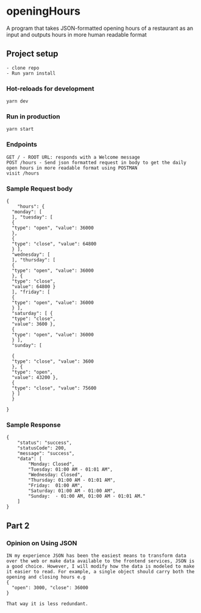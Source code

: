 # openingHours
 A program that takes JSON-formatted opening hours of a restaurant as an input and outputs hours in more human readable format


## Project setup
```
- clone repo
- Run yarn install
```

### Hot-reloads for development
```
yarn dev
```

### Run in production
```
yarn start
```

### Endpoints
```
GET / - ROOT URL: responds with a Welcome message
POST /hours - Send json formatted request in body to get the daily open hours in more readable format using POSTMAN
visit /hours
```

### Sample Request body
```
{
    "hours": {
  "monday": [
  ], "tuesday": [
  {
  "type": "open", "value": 36000
  },
  {
  "type": "close", "value": 64800
  } ],
  "wednesday": [
  ], "thursday": [
  {
  "type": "open", "value": 36000
  }, {
  "type": "close",
  "value": 64800 }
  ], "friday": [
  {
  "type": "open", "value": 36000
  } ],
  "saturday": [ {
  "type": "close",
  "value": 3600 },
  {
  "type": "open", "value": 36000
  } ],
  "sunday": [
  
  {
  "type": "close", "value": 3600
  }, {
  "type": "open",
  "value": 43200 },
  {
  "type": "close", "value": 75600
  } ]
  }

}
```

### Sample Response
```
{
    "status": "success",
    "statusCode": 200,
    "message": "success",
    "data": [
        "Monday: Closed",
        "Tuesday: 01:00 AM - 01:01 AM",
        "Wednesday: Closed",
        "Thursday: 01:00 AM - 01:01 AM",
        "Friday:  01:00 AM",
        "Saturday: 01:00 AM - 01:00 AM",
        "Sunday:  - 01:00 AM, 01:00 AM - 01:01 AM."
    ]
}
```


## Part 2

### Opinion on Using JSON

```
IN my experience JSON has been the easiest means to transform data over the web or make data available to the frontend services, JSON is a good choice. However, I will modify how the data is modeled to make it easier to read. For example, a single object should carry both the opening and closing hours e.g
{
  "open": 3000, "close": 36000
}

That way it is less redundant.
```
